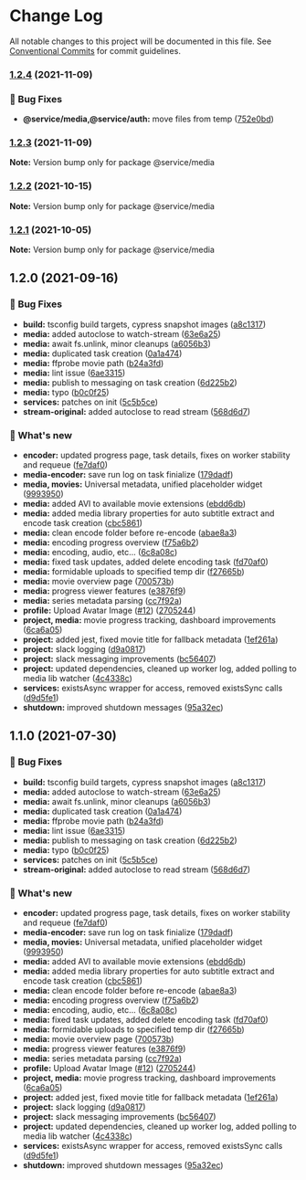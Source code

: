 # Change Log

All notable changes to this project will be documented in this file.
See [Conventional Commits](https://conventionalcommits.org) for commit guidelines.

### [1.2.4](https://github.com/furystack/multiverse/compare/@service/media@1.2.3...@service/media@1.2.4) (2021-11-09)


### 🐛 Bug Fixes

* **@service/media,@service/auth:** move files from temp ([752e0bd](https://github.com/furystack/multiverse/commit/752e0bdf70364021af986d419665db36e56b456d))




### [1.2.3](https://github.com/furystack/multiverse/compare/@service/media@1.2.2...@service/media@1.2.3) (2021-11-09)

**Note:** Version bump only for package @service/media






### [1.2.2](https://github.com/furystack/multiverse/compare/@service/media@1.2.1...@service/media@1.2.2) (2021-10-15)

**Note:** Version bump only for package @service/media






### [1.2.1](https://github.com/furystack/multiverse/compare/@service/media@1.2.0...@service/media@1.2.1) (2021-10-05)

**Note:** Version bump only for package @service/media






## 1.2.0 (2021-09-16)


### 🐛 Bug Fixes

* **build:** tsconfig build targets, cypress snapshot images ([a8c1317](https://github.com/furystack/multiverse/commit/a8c1317c82b53751be6794cef6d5701c091da5cf))
* **media:** added autoclose to watch-stream ([63e6a25](https://github.com/furystack/multiverse/commit/63e6a25a204c5d6f8faefcbebb90b0ebdc03cd59))
* **media:** await fs.unlink, minor cleanups ([a6056b3](https://github.com/furystack/multiverse/commit/a6056b3dc3f3d8d6ea53a6feeb7872a3c7e79514))
* **media:** duplicated task creation ([0a1a474](https://github.com/furystack/multiverse/commit/0a1a474fe422675149d091cae56011193289a7c5))
* **media:** ffprobe movie path ([b24a3fd](https://github.com/furystack/multiverse/commit/b24a3fdaf6aa3e05a2d848d699b010fb4af7264e))
* **media:** lint issue ([6ae3315](https://github.com/furystack/multiverse/commit/6ae33154dd54276671d41638c1ed40b3de2d6a9d))
* **media:** publish to messaging on task creation ([6d225b2](https://github.com/furystack/multiverse/commit/6d225b223b8ef43eb763325f85d861a9c63e4fba))
* **media:** typo ([b0c0f25](https://github.com/furystack/multiverse/commit/b0c0f25f4aaa8b03e1412caf08edc9c61ee3678e))
* **services:** patches on init ([5c5b5ce](https://github.com/furystack/multiverse/commit/5c5b5ce5f27ce13a7f8f6995aedf1fcfa33ed5c9))
* **stream-original:** added autoclose to read stream ([568d6d7](https://github.com/furystack/multiverse/commit/568d6d7c0d49867218f0774ca6c77e02f674a339))


### 🚀 What's new

* **encoder:** updated progress page, task details, fixes on worker stability and requeue ([fe7daf0](https://github.com/furystack/multiverse/commit/fe7daf02be7a0f3d77a54c6673d2f8ea06d04fa6))
* **media-encoder:** save run log on task finialize ([179dadf](https://github.com/furystack/multiverse/commit/179dadf3836e9a6a2704e39a0a9d8faf5a925256))
* **media, movies:** Universal metadata, unified placeholder widget ([9993950](https://github.com/furystack/multiverse/commit/999395099092d7eac4268023d537b9024f15c713))
* **media:** added AVI to available movie extensions ([ebdd6db](https://github.com/furystack/multiverse/commit/ebdd6db643589bf32bd1c24b2474617afa57ed96))
* **media:** added media library properties for auto subtitle extract and encode task creation ([cbc5861](https://github.com/furystack/multiverse/commit/cbc5861f5b84d6aeb69148f485f46b96ed5544c6))
* **media:** clean encode folder before re-encode ([abae8a3](https://github.com/furystack/multiverse/commit/abae8a3f80b05547136dc5cd33d5af0efb88b04b))
* **media:** encoding progress overview ([f75a6b2](https://github.com/furystack/multiverse/commit/f75a6b2f5795104fa87e5cf87c107ae618d46d97))
* **media:** encoding, audio, etc... ([6c8a08c](https://github.com/furystack/multiverse/commit/6c8a08c3784ab2d4f8a001c38246933f75cca57b))
* **media:** fixed task updates, added delete encoding task ([fd70af0](https://github.com/furystack/multiverse/commit/fd70af04b0f4e5454fb8915c6c8eabe4248a77ff))
* **media:** formidable uploads to specified temp dir ([f27665b](https://github.com/furystack/multiverse/commit/f27665b894d5e35083eda30bb11cdaa87589d64e))
* **media:** movie overview page ([700573b](https://github.com/furystack/multiverse/commit/700573bd363f2c187fd46ef23aae256cafd2ea72))
* **media:** progress viewer features ([e3876f9](https://github.com/furystack/multiverse/commit/e3876f925dd4ad28ddeb6f2cf728294e128b1100))
* **media:** series metadata parsing ([cc7f92a](https://github.com/furystack/multiverse/commit/cc7f92acf15b92967a4c442fdc5f11cee3750f21))
* **profile:** Upload Avatar Image ([#12](https://github.com/furystack/multiverse/issues/12)) ([2705244](https://github.com/furystack/multiverse/commit/2705244f3670f46f2529adc61156c8593e14fd6a))
* **project, media:** movie progress tracking, dashboard improvements ([6ca6a05](https://github.com/furystack/multiverse/commit/6ca6a053ff85d653dc7219d1ec0ca08a95a06769))
* **project:** added jest, fixed movie title for fallback metadata ([1ef261a](https://github.com/furystack/multiverse/commit/1ef261ae53ae73a612f29598f6e7a0be08b8e9df))
* **project:** slack logging ([d9a0817](https://github.com/furystack/multiverse/commit/d9a08174e29fe767f3c37747a4f962083748ba7c))
* **project:** slack messaging improvements ([bc56407](https://github.com/furystack/multiverse/commit/bc564075f2cefe984de0a37bd7cb043b7a3e0cbf))
* **project:** updated dependencies, cleaned up worker log, added polling to media lib watcher ([4c4338c](https://github.com/furystack/multiverse/commit/4c4338c6792e5ccf4f0f7a4602df4009a1a46184))
* **services:** existsAsync wrapper for access, removed existsSync calls ([d9d5fe1](https://github.com/furystack/multiverse/commit/d9d5fe12a71b65cd7b9d73dedf1f438a6591b0b5))
* **shutdown:** improved shutdown messages ([95a32ec](https://github.com/furystack/multiverse/commit/95a32ec86cd86bec21b54675d35b68195eacaab7))




## 1.1.0 (2021-07-30)


### 🐛 Bug Fixes

* **build:** tsconfig build targets, cypress snapshot images ([a8c1317](https://github.com/furystack/multiverse/commit/a8c1317c82b53751be6794cef6d5701c091da5cf))
* **media:** added autoclose to watch-stream ([63e6a25](https://github.com/furystack/multiverse/commit/63e6a25a204c5d6f8faefcbebb90b0ebdc03cd59))
* **media:** await fs.unlink, minor cleanups ([a6056b3](https://github.com/furystack/multiverse/commit/a6056b3dc3f3d8d6ea53a6feeb7872a3c7e79514))
* **media:** duplicated task creation ([0a1a474](https://github.com/furystack/multiverse/commit/0a1a474fe422675149d091cae56011193289a7c5))
* **media:** ffprobe movie path ([b24a3fd](https://github.com/furystack/multiverse/commit/b24a3fdaf6aa3e05a2d848d699b010fb4af7264e))
* **media:** lint issue ([6ae3315](https://github.com/furystack/multiverse/commit/6ae33154dd54276671d41638c1ed40b3de2d6a9d))
* **media:** publish to messaging on task creation ([6d225b2](https://github.com/furystack/multiverse/commit/6d225b223b8ef43eb763325f85d861a9c63e4fba))
* **media:** typo ([b0c0f25](https://github.com/furystack/multiverse/commit/b0c0f25f4aaa8b03e1412caf08edc9c61ee3678e))
* **services:** patches on init ([5c5b5ce](https://github.com/furystack/multiverse/commit/5c5b5ce5f27ce13a7f8f6995aedf1fcfa33ed5c9))
* **stream-original:** added autoclose to read stream ([568d6d7](https://github.com/furystack/multiverse/commit/568d6d7c0d49867218f0774ca6c77e02f674a339))


### 🚀 What's new

* **encoder:** updated progress page, task details, fixes on worker stability and requeue ([fe7daf0](https://github.com/furystack/multiverse/commit/fe7daf02be7a0f3d77a54c6673d2f8ea06d04fa6))
* **media-encoder:** save run log on task finialize ([179dadf](https://github.com/furystack/multiverse/commit/179dadf3836e9a6a2704e39a0a9d8faf5a925256))
* **media, movies:** Universal metadata, unified placeholder widget ([9993950](https://github.com/furystack/multiverse/commit/999395099092d7eac4268023d537b9024f15c713))
* **media:** added AVI to available movie extensions ([ebdd6db](https://github.com/furystack/multiverse/commit/ebdd6db643589bf32bd1c24b2474617afa57ed96))
* **media:** added media library properties for auto subtitle extract and encode task creation ([cbc5861](https://github.com/furystack/multiverse/commit/cbc5861f5b84d6aeb69148f485f46b96ed5544c6))
* **media:** clean encode folder before re-encode ([abae8a3](https://github.com/furystack/multiverse/commit/abae8a3f80b05547136dc5cd33d5af0efb88b04b))
* **media:** encoding progress overview ([f75a6b2](https://github.com/furystack/multiverse/commit/f75a6b2f5795104fa87e5cf87c107ae618d46d97))
* **media:** encoding, audio, etc... ([6c8a08c](https://github.com/furystack/multiverse/commit/6c8a08c3784ab2d4f8a001c38246933f75cca57b))
* **media:** fixed task updates, added delete encoding task ([fd70af0](https://github.com/furystack/multiverse/commit/fd70af04b0f4e5454fb8915c6c8eabe4248a77ff))
* **media:** formidable uploads to specified temp dir ([f27665b](https://github.com/furystack/multiverse/commit/f27665b894d5e35083eda30bb11cdaa87589d64e))
* **media:** movie overview page ([700573b](https://github.com/furystack/multiverse/commit/700573bd363f2c187fd46ef23aae256cafd2ea72))
* **media:** progress viewer features ([e3876f9](https://github.com/furystack/multiverse/commit/e3876f925dd4ad28ddeb6f2cf728294e128b1100))
* **media:** series metadata parsing ([cc7f92a](https://github.com/furystack/multiverse/commit/cc7f92acf15b92967a4c442fdc5f11cee3750f21))
* **profile:** Upload Avatar Image ([#12](https://github.com/furystack/multiverse/issues/12)) ([2705244](https://github.com/furystack/multiverse/commit/2705244f3670f46f2529adc61156c8593e14fd6a))
* **project, media:** movie progress tracking, dashboard improvements ([6ca6a05](https://github.com/furystack/multiverse/commit/6ca6a053ff85d653dc7219d1ec0ca08a95a06769))
* **project:** added jest, fixed movie title for fallback metadata ([1ef261a](https://github.com/furystack/multiverse/commit/1ef261ae53ae73a612f29598f6e7a0be08b8e9df))
* **project:** slack logging ([d9a0817](https://github.com/furystack/multiverse/commit/d9a08174e29fe767f3c37747a4f962083748ba7c))
* **project:** slack messaging improvements ([bc56407](https://github.com/furystack/multiverse/commit/bc564075f2cefe984de0a37bd7cb043b7a3e0cbf))
* **project:** updated dependencies, cleaned up worker log, added polling to media lib watcher ([4c4338c](https://github.com/furystack/multiverse/commit/4c4338c6792e5ccf4f0f7a4602df4009a1a46184))
* **services:** existsAsync wrapper for access, removed existsSync calls ([d9d5fe1](https://github.com/furystack/multiverse/commit/d9d5fe12a71b65cd7b9d73dedf1f438a6591b0b5))
* **shutdown:** improved shutdown messages ([95a32ec](https://github.com/furystack/multiverse/commit/95a32ec86cd86bec21b54675d35b68195eacaab7))
